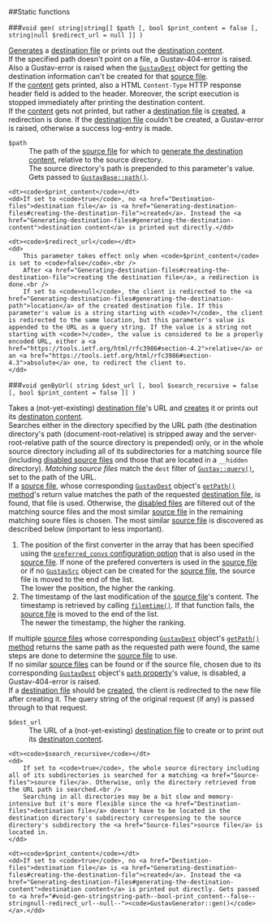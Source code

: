##Static functions

###`void gen( string|string[] $path [, bool $print_content = false [, string|null $redirect_url = null ]] )`

[Generates](Generating-destination-files) a [destination file](Destination-files) or prints out the [destination content](Generating-destination-files#generating-the-destination-content).  
If the specified path doesn't point on a file, a Gustav-404-error is raised. Also a Gustav-error is raised when the [`GustavDest`](API#gustavdest) object for getting the destination information can't be created for that [source file](Source-files).  
If the [content](Generating-destination-files#generating-the-destination-content) gets printed, also a HTML `Content-Type` HTTP response header field is added to the header. Moreover, the script execution is stopped immediately after printing the destination content.  
If the [content](Generating-destination-files#generating-the-destination-content) gets not printed, but rather a [destination file](Destination-files) is [created](Generating-destination-files#creating-the-destination-file), a redirection is done. If the [destination file](Destination-files) couldn't be created, a Gustav-error is raised, otherwise a success log-entry is made.
     
<dl>
    <dt><code>$path</code></dt>
    <dd>
        The path of the <a href="Source-files">source file</a> for which to <a href="Generating-destination-files#generating-the-destination-content">generate the destination content</a>, relative to the source directory.<br />
        The source directory's path is prepended to this parameter's value. Gets passed to <a href="Private-API%3a-GustavBase#string-path-stringstring-path_segment--stringstring-path_segment--stringstring---"><code>GustavBase::path()</code></a>.
    </dd>
    
    <dt><code>$print_content</code></dt>
    <dd>If set to <code>true</code>, no <a href="Destination-files">destination file</a> is <a href="Generating-destination-files#creating-the-destination-file">created</a>. Instead the <a href="Generating-destination-files#generating-the-destination-content">destination content</a> is printed out directly.</dd>
    
    <dt><code>$redirect_url</code></dt>
    <dd>
        This parameter takes effect only when <code>$print_content</code> is set to <code>false</code>.<br />
        After <a href="Generating-destination-files#creating-the-destination-file">creating the destination file</a>, a redirection is done.<br />
        If set to <code>null</code>, the client is redirected to the <a href="Generating-destination-files#generating-the-destination-path">location</a> of the created destination file. If this parameter's value is a string starting with <code>?</code>, the client is redirected to the same location, but this parameter's value is appended to the URL as a query string. If the value is a string not starting with <code>?</code>, the value is considered to be a properly encoded URL, either a <a href="https://tools.ietf.org/html/rfc3986#section-4.2">relative</a> or an <a href="https://tools.ietf.org/html/rfc3986#section-4.3">absolute</a> one, to redirect the client to.
    </dd>
</dl>

###`void genByUrl( string $dest_url [, bool $search_recursive = false [, bool $print_content = false ]] )`

Takes a (not-yet-existing) [destination file](Destination-files)'s URL and [creates](Generating-destination-files#creating-the-destination-file) it or prints out its [destinaton content](Generating-destination-files#generating-the-destination-content).  
Searches either in the directory specified by the URL path (the destination directory's path (document-root-relative) is stripped away and the server-root-relative path of the source directory is prepended) only, or in the whole source directory including all of its subdirectories for a matching source file (including [disabled source files](Disabled-source-files) ond those that are located in a `__hidden` directory). *Matching source files* match the `dest` filter of [`Gustav::query()`](Public-API%3a-Gustav#string-query--stringstring-src_directory----bool-recursive--true--arraynull-filters--null--int-filters_operator--gustavfilter_and--int-order_by--gustavorder_pub--int-min_match_score--0--bool-include_disabled--false--include_hidden_directory--false--), set to the path of the URL.  
If a [source file](Source-files), whose corresponding [`GustavDest`](API#gustavdest) object's [`getPath()` method](Public-API%3a-GustavDest#string-getpath)'s return value matches the path of the requested [destination file](Destination-files), is found, that file is used. Otherwise, the [disabled files](Disabled-source-files) are filtered out of the matching source files and the most similar [source file](Source-files) in the remaining matching soure files is chosen. The most similar [source file](Source-files) is discovered as described below (important to less important).

1.  The position of the first converter in the array that has been specified using the [`preferred_convs` configuration option](Gustav-configuration#string-preferred_convs--) that is also used in the [source file](Source-files). If none of the prefered converters is used in the [source file](Source-files) or if no [`GustavSrc`](API#gustavsrc) object can be created for the [source file](Source-files), the source file is moved to the end of the list.  
    The lower the position, the higher the ranking.
2.  The timestamp of the last modification of the [source file](Source-files)'s content. The timestamp is retrieved by calling [`filemtime()`](http://php.net/manual/en/function.filemtime.php). If that function fails, the [source file](Source-files) is moved to the end of the list.  
    The newer the timestamp, the higher the ranking.

If multiple [source files](Source-files) whose corresponding [`GustavDest`](API#gustavdest) object's [`getPath()` method](Public-API%3a-GustavDest#string-getpath) returns the same path as the requested path were found, the same steps are done to determine the [source file](Source-files) to use.  
If no similar [source files](Source-files) can be found or if the source file, chosen due to its corresponding [`GustavDest`](API#gustavdest) object's [`path` property](Dev-API%3a-GustavDest#private-string-path)'s value, is disabled, a Gustav-404-error is raised.  
If a [destination file](Destintion-files) should be [created](Generating-destination-files#creating-the-destination-file), the client is redirected to the new file after creating it. The query string of the original request (if any) is passed through to that request.

<dl>
    <dt><code>$dest_url</code></dt>
    <dd>The URL of a (not-yet-existing) <a href="Destintion-files">destination file</a> to create or to print out its <a href="Generating-destination-files#generating-the-destination-content">destinaton content</a>.</dd>
    
    <dt><code>$search_recursive</code></dt>
    <dd>
        If set to <code>true</code>, the whole source directory including all of its subdirectories is searched for a matching <a href="Source-files">source file</a>. Otherwise, only the directory retrieved from the URL path is searched.<br />
        Searching in all directories may be a bit slow and memory-intensive but it's more flexible since the <a href="Destination-files">destination file</a> doesn't have to be located in the destination directory's subdirectory corresponsing to the source directory's subdirectory the <a href="Source-files">source file</a> is located in.
    </dd>
    
    <dt><code>$print_content</code></dt>
    <dd>If set to <code>true</code>, no <a href="Destintion-files">destination file</a> is <a href="Generating-destination-files#creating-the-destination-file">created</a>. Instead the <a href="Generating-destination-files#generating-the-destination-content">destination content</a> is printed out directly. Gets passed to <a href="#void-gen-stringstring-path--bool-print_content--false--stringnull-redirect_url--null--"><code>GustavGenerator::gen()</code></a>.</dd>
</dl>